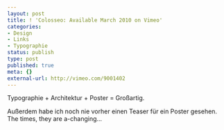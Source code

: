 ```yaml
---
layout: post
title: ! 'Colosseo: Available March 2010 on Vimeo'
categories:
- Design
- Links
- Typographie
status: publish
type: post
published: true
meta: {}
external-url: http://vimeo.com/9001402
---
```

Typographie + Architektur + Poster = Großartig.

Außerdem habe ich noch nie vorher einen Teaser für ein Poster gesehen. The times, they are a-changing...

